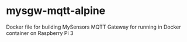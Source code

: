 # mysgw-mqtt-alpine
Docker file for building MySensors MQTT Gateway for running in Docker container on Raspberry Pi 3
